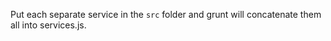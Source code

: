 Put each separate service in the `src` folder and grunt will concatenate them all into services.js.
